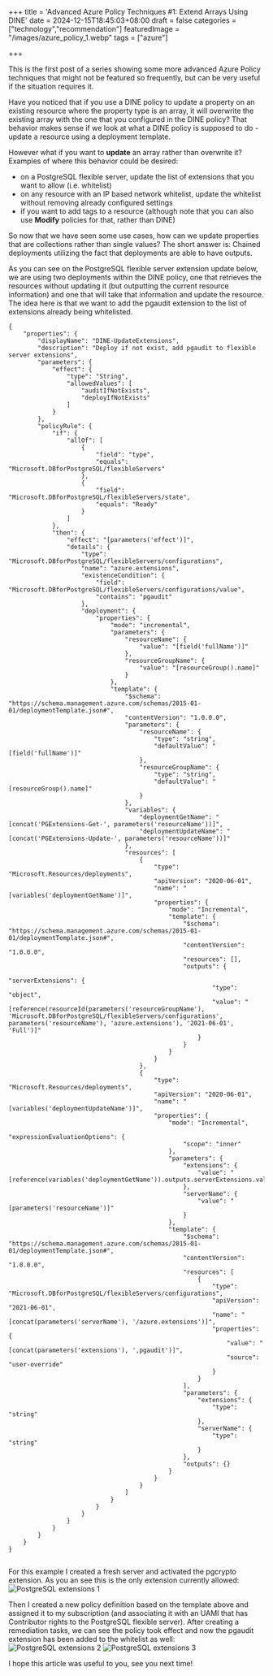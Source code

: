 +++
title = 'Advanced Azure Policy Techniques #1: Extend Arrays Using DINE'
date = 2024-12-15T18:45:03+08:00
draft = false
categories = ["technology","recommendation"]
featuredImage = "/images/azure_policy_1.webp"
tags = ["azure"]


+++

This is the first post of a series showing some more advanced Azure Policy techniques that might not be featured so frequently, but can be very useful if the situation requires it.

Have you noticed that if you use a DINE policy to update a property on an existing resource where the property type is an array, it will overwrite the existing array with the one that you configured in the DINE policy? That behavior makes sense if we look at what a DINE policy is supposed to do - update a resource using a deployment template.

However what if you want to **update** an array rather than overwrite it? Examples of where this behavior could be desired:
- on a PostgreSQL flexible server, update the list of extensions that you want to allow (i.e. whitelist)
- on any resource with an IP based network whitelist, update the whitelist without removing already configured settings
- if you want to add tags to a resource (although note that you can also use **Modify** policies for that, rather than DINE)

So now that we have seen some use cases, how can we update properties that are collections rather than single values? The short answer is: Chained deployments utilizing the fact that deployments are able to have outputs.

As you can see on the PostgreSQL flexible server extension update below, we are using two deployments within the DINE policy, one that retrieves the resources without updating it (but outputting the current resource information) and one that will take that information and update the resource. The idea here is that we want to add the pgaudit extension to the list of extensions already being whitelisted. 

```
{
    "properties": {
        "displayName": "DINE-UpdateExtensions",
        "description": "Deploy if not exist, add pgaudit to flexible server extensions",
        "parameters": {
            "effect": {
                "type": "String",
                "allowedValues": [
                    "auditIfNotExists", 
                    "deployIfNotExists"
                ]
            }
        },
        "policyRule": {
            "if": {
                "allOf": [
                    {
                        "field": "type",
                        "equals": "Microsoft.DBforPostgreSQL/flexibleServers"
                    },
                    {
                        "field": "Microsoft.DBforPostgreSQL/flexibleServers/state",
                        "equals": "Ready"
                    }
                ]
            },
            "then": {
                "effect": "[parameters('effect')]",
                "details": {
                    "type": "Microsoft.DBforPostgreSQL/flexibleServers/configurations",
                    "name": "azure.extensions",
                    "existenceCondition": {
                        "field": "Microsoft.DBforPostgreSQL/flexibleServers/configurations/value",
                        "contains": "pgaudit"
                    },
                    "deployment": {
                        "properties": {
                            "mode": "incremental",
                            "parameters": {
                                "resourceName": {
                                    "value": "[field('fullName')]"
                                },
                                "resourceGroupName": {
                                    "value": "[resourceGroup().name]"
                                }
                            },
                            "template": {
                                "$schema": "https://schema.management.azure.com/schemas/2015-01-01/deploymentTemplate.json#",
                                "contentVersion": "1.0.0.0",
                                "parameters": {
                                    "resourceName": {
                                        "type": "string",
                                        "defaultValue": "[field('fullName')]"
                                    },
                                    "resourceGroupName": {
                                        "type": "string",
                                        "defaultValue": "[resourceGroup().name]"
                                    }
                                },
                                "variables": {
                                    "deploymentGetName": "[concat('PGExtensions-Get-', parameters('resourceName'))]",
                                    "deploymentUpdateName": "[concat('PGExtensions-Update-', parameters('resourceName'))]"
                                },
                                "resources": [
                                    {
                                        "type": "Microsoft.Resources/deployments",
                                        "apiVersion": "2020-06-01",
                                        "name": "[variables('deploymentGetName')]",
                                        "properties": {
                                            "mode": "Incremental",
                                            "template": {
                                                "$schema": "https://schema.management.azure.com/schemas/2015-01-01/deploymentTemplate.json#",
                                                "contentVersion": "1.0.0.0",
                                                "resources": [],
                                                "outputs": {
                                                    "serverExtensions": {
                                                        "type": "object",
                                                        "value": "[reference(resourceId(parameters('resourceGroupName'), 'Microsoft.DBforPostgreSQL/flexibleServers/configurations', parameters('resourceName'), 'azure.extensions'), '2021-06-01', 'Full')]"
                                                    }
                                                }
                                            }
                                        }
                                    },
                                    {
                                        "type": "Microsoft.Resources/deployments",
                                        "apiVersion": "2020-06-01",
                                        "name": "[variables('deploymentUpdateName')]",
                                        "properties": {
                                            "mode": "Incremental",
                                            "expressionEvaluationOptions": {
                                                "scope": "inner"
                                            },
                                            "parameters": {
                                                "extensions": {
                                                    "value": "[reference(variables('deploymentGetName')).outputs.serverExtensions.value.properties.value]"
                                                },
                                                "serverName": {
                                                    "value": "[parameters('resourceName')]"
                                                }
                                            },
                                            "template": {
                                                "$schema": "https://schema.management.azure.com/schemas/2015-01-01/deploymentTemplate.json#",
                                                "contentVersion": "1.0.0.0",
                                                "resources": [
                                                    {
                                                        "type": "Microsoft.DBforPostgreSQL/flexibleServers/configurations",
                                                        "apiVersion": "2021-06-01",
                                                        "name": "[concat(parameters('serverName'), '/azure.extensions')]",
                                                        "properties": {
                                                            "value": "[concat(parameters('extensions'), ',pgaudit')]",
                                                            "source": "user-override"
                                                        }
                                                    }
                                                ],
                                                "parameters": {
                                                    "extensions": {
                                                        "type": "string"
                                                    },
                                                    "serverName": {
                                                        "type": "string"
                                                    }
                                                },
                                                "outputs": {}
                                            }
                                        }
                                    }
                                ]
                            }
                        }
                    }
                }
            }
        }
    }
}


```

For this example I created a fresh server and activated the pgcrypto extension. As you an see this is the only extension currently allowed:
![PostgreSQL extensions 1](images/extensions_1.webp "800px")

Then I created a new policy definition based on the template above and assigned it to my subscription (and associating it with an UAMI that has Contributor rights to the PostgreSQL flexible server). After creating a remediation tasks, we can see the policy took effect and now the pgaudit extension has been added to the whitelist as well:
![PostgreSQL extensions 2](images/extensions_2.webp "800px")
![PostgreSQL extensions 3](images/extensions_3.webp "800px")

I hope this article was useful to you, see you next time!
